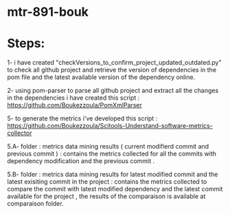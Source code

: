 # mtr-891-bouk

# Steps:

1- i have created "checkVersions_to_confirm_project_updated_outdated.py" to check all github project and retrieve the version of dependencies in the pom file and the latest available version of the dependency online.


2- using pom-parser to parse all github project and extract all the changes in the dependencies i have created this script : https://github.com/Boukezzoula/PomXmlParser

5- to generate the metrics i've developed this script  : https://github.com/Boukezzoula/Scitools-Understand-software-metrics-collector

 5.A- folder : metrics data mining results ( current modifierd commit and previous commit ) : contains the metrics collected for all the commits with dependency modification and the previous commit .
 
 5.B- folder : metrics data mining results for latest modified commit and the latest exisiting commit in the project : contains the metrics collected to compare the commit with latest modified dependency and the latest commit available for the project , the results of the comparaison is available at comparaison folder.
 
